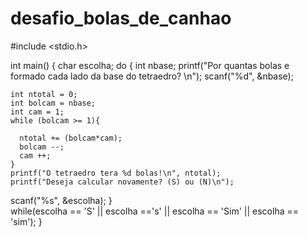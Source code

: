 # desafio_bolas_de_canhao
#include <stdio.h>

int main() {
    char escolha;
    do {
    int nbase;
    printf("Por quantas bolas e formado cada lado da base do tetraedro? \n");
    scanf("%d", &nbase);

    int ntotal = 0;
    int bolcam = nbase;
    int cam = 1;
    while (bolcam >= 1){

      ntotal += (bolcam*cam);
      bolcam --;
      cam ++;
    }
    printf("O tetraedro tera %d bolas!\n", ntotal);
    printf("Deseja calcular novamente? (S) ou (N)\n");
   scanf("%s", &escolha);
}    
	while(escolha == 'S' || escolha =='s' || 	escolha == 'Sim' || escolha == 'sim');
}
